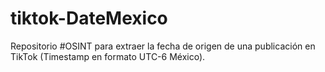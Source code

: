 # tiktok-DateMexico
Repositorio #OSINT para extraer la fecha de origen de una publicación en TikTok (Timestamp en formato UTC-6 México).
